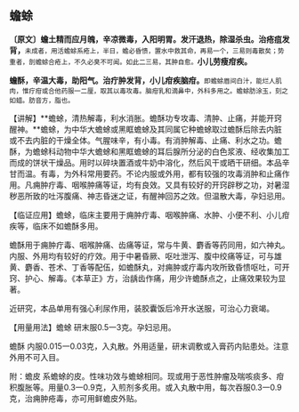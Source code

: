 ## 蟾蜍

**〔原文〕蟾土精而应月魄，辛凉微毒，入阳明胃。发汗退热，除湿杀虫。治疮疽发背，**<small>未成者，用活蟾蜍系疮上，半日，蟾必昏愦，置水中救其命，再易一个，三易则毒散矣；势重者，剖蟾蜍合疮上，不久必臭不可闻。如此二三易，其肿自愈。</small>**小儿劳瘦疳疾。**

**蟾酥，辛温大毒，助阳气。治疔肿发背，小儿疳疾脑疳。**<small>即蟾蜍眉间白汁，能烂人肌肉，惟疔疳或合他药服一二厘，取其以毒攻毒。脑疳乳和滴鼻中，外科多用之。蟾蜍肪涂玉，刻之如蜡。肪音方，脂也。</small>

【讲解】**蟾蜍，清热解毒，利水消胀。蟾酥功专攻毒、清肿、止痛，并能开窍醒神。**蟾蜍，为中华大蟾蜍或黑眶蟾蜍及其同属它种蟾蜍取过蟾酥后除去内脏或不去内脏的干燥全体。气腥味辛，有小毒。有消肿解毒、止痛、利水之功。蟾酥，为蟾蜍科动物中华大蟾蜍和黑眶蟾蜍的耳后腺所分泌的白色浆液、经收集加工而成的饼状干燥品。用时以碎块置酒或牛奶中溶化，然后风干或晒干研细。本品辛甘而温。有毒，为外科常用要药。不论内服或外用，都有较强的攻毒消肿和止痛作用。凡痈肿疔毒、咽喉肿痛等证，均有良效。又具有较好的开窍辟秽之功，对暑湿秽恶所致的吐泻腹痛、神志昏迷之证，有醒神回苏之效。但温散大毒，孕妇忌用。

【临证应用】蟾蜍，临床主要用于痈肿疔毒、咽喉肿痛、水肿、小便不利、小儿疳疾等，临床不如蟾酥多用。

蟾酥用于痈肿疔毒、咽喉肿痛、齿痛等证，常与牛黄、麝香等药同用，如六神丸。内服、外用均有较好的疗效。用于中暑昏厥、呕吐泄泻、腹中绞痛等证，可与雄黄、麝香、苍术、丁香等配伍，如蟾酥丸，对痈肿或疔毒内攻所致昏愦呕吐，可开窍、护心、解毒。《本草正》方，治龋齿作痛，用少许蟾酥点之，止痛效果较为显著。

近研究，本品单用有强心利尿作用，装胶囊饭后冷开水送服，可治心力衰竭。

【用量用法】蟾蜍  研末服0.5一3克。孕妇忌用。

蟾酥  内服0.015一0.03克，入丸散。外用适量，研末调敷或入膏药内贴患处。注意外用不可入目。

附：蟾皮  系蟾蜍的皮。性味功效与蟾蜍相同。现或用于恶性肿瘤及喘咳痰多、疳积腹胀等。用量0.3一0.9克，入煎剂多炙用。或入丸散中用，每次吞服0.3一0.9克，治痈肿疮毒，亦可用鲜蟾皮外贴。
